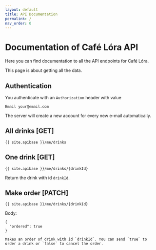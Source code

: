 ```yaml
---
layout: default
title: API Documentation
permalink: /
nav_order: 0
---
```


# Documentation of Café Lóra API

Here you can find documentation to all the API endpoints for Café Lóra.

This page is about getting all the data.

## Authentication

You authenticate with an `Authorization` header with value

```
Email your@email.com
```

The server will create a new account for every new e-mail automatically.

## All drinks [GET]

```
{{ site.apibase }}/me/drinks
```

## One drink [GET]

```
{{ site.apibase }}/me/drinks/{drinkId}
```

Return the drink with id `drinkId`.

## Make order [PATCH]

```
{{ site.apibase }}/me/drinks/{drinkId}
```

Body:

```
{
  "ordered": true
}

Makes an order of drink with id `drinkId`. You can send `true` to order a drink or `false` to cancel the order.
